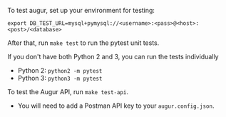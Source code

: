 To test augur, set up your environment for testing:

`
export DB_TEST_URL=mysql+pymysql://<username>:<pass>@<host>:<post>/<database>
`

After that, run `make test` to run the pytest unit tests.

If you don't have both Python 2 and 3, you can run the tests individually

 - Python 2: `python2 -m pytest`
 - Python 3: `python3 -m pytest`

To test the Augur API, run `make test-api`.
- You will need to add a Postman API key to your `augur.config.json`.
